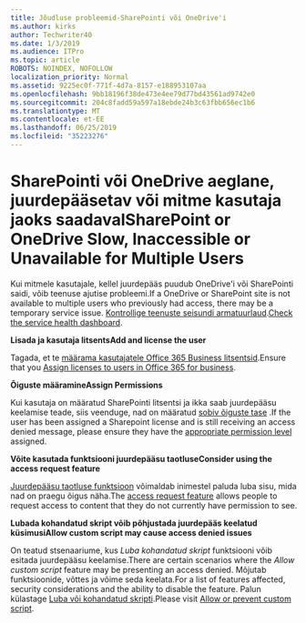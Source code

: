 ```yaml
---
title: Jõudluse probleemid-SharePointi või OneDrive'i
ms.author: kirks
author: Techwriter40
ms.date: 1/3/2019
ms.audience: ITPro
ms.topic: article
ROBOTS: NOINDEX, NOFOLLOW
localization_priority: Normal
ms.assetid: 9225ec0f-771f-4d7a-8157-e188953107aa
ms.openlocfilehash: 9bb18196f38de473e4ee79d77bd43561ad9742e0
ms.sourcegitcommit: 204c8fadd59a597a18ebde24b3c63fbb656ec1b6
ms.translationtype: MT
ms.contentlocale: et-EE
ms.lasthandoff: 06/25/2019
ms.locfileid: "35223276"
---
```

# <a name="sharepoint-or-onedrive-slow-inaccessible-or-unavailable-for-multiple-users"></a><span data-ttu-id="16620-102">SharePointi või OneDrive aeglane, juurdepääsetav või mitme kasutaja jaoks saadaval</span><span class="sxs-lookup"><span data-stu-id="16620-102">SharePoint or OneDrive Slow, Inaccessible or Unavailable for Multiple Users</span></span>

<span data-ttu-id="16620-103">Kui mitmele kasutajale, kellel juurdepääs puudub OneDrive'i või SharePointi saidi, võib teenuse ajutise probleemi.</span><span class="sxs-lookup"><span data-stu-id="16620-103">If a OneDrive or SharePoint site is not available to multiple users who previously had access, there may be a temporary service issue.</span></span> <span data-ttu-id="16620-104">[Kontrollige teenuste seisundi armatuurlaud](https://portal.office.com/adminportal/home#/servicehealth).</span><span class="sxs-lookup"><span data-stu-id="16620-104">[Check the service health dashboard](https://portal.office.com/adminportal/home#/servicehealth).</span></span>

<span data-ttu-id="16620-105">**Lisada ja kasutaja litsents**</span><span class="sxs-lookup"><span data-stu-id="16620-105">**Add and license the user**</span></span>

<span data-ttu-id="16620-106">Tagada, et te [määrama kasutajatele Office 365 Business litsentsid](https://docs.microsoft.com/office365/admin/subscriptions-and-billing/assign-licenses-to-users?view=o365-worldwide&amp;tabs=One).</span><span class="sxs-lookup"><span data-stu-id="16620-106">Ensure that you [Assign licenses to users in Office 365 for business](https://docs.microsoft.com/office365/admin/subscriptions-and-billing/assign-licenses-to-users?view=o365-worldwide&amp;tabs=One).</span></span>


<span data-ttu-id="16620-107">**Õiguste määramine**</span><span class="sxs-lookup"><span data-stu-id="16620-107">**Assign Permissions**</span></span>

<span data-ttu-id="16620-108">Kui kasutaja on määratud SharePointi litsentsi ja ikka saab juurdepääsu keelamise teade, siis veenduge, nad on määratud [sobiv õiguste tase](https://docs.microsoft.com/sharepoint/understanding-permission-levels) .</span><span class="sxs-lookup"><span data-stu-id="16620-108">If the user has been assigned a Sharepoint license and is still receiving an access denied message, please ensure they have the [appropriate permission level](https://docs.microsoft.com/sharepoint/understanding-permission-levels) assigned.</span></span>

<span data-ttu-id="16620-109">**Võite kasutada funktsiooni juurdepääsu taotluse**</span><span class="sxs-lookup"><span data-stu-id="16620-109">**Consider using the access request feature**</span></span>

<span data-ttu-id="16620-110">[Juurdepääsu taotluse funktsioon](https://support.office.com/article/Set-up-and-manage-access-requests-94B26E0B-2822-49D4-929A-8455698654B3) võimaldab inimestel paluda luba sisu, mida nad on praegu õigus näha.</span><span class="sxs-lookup"><span data-stu-id="16620-110">The [access request feature](https://support.office.com/article/Set-up-and-manage-access-requests-94B26E0B-2822-49D4-929A-8455698654B3) allows people to request access to content that they do not currently have permission to see.</span></span>

<span data-ttu-id="16620-111">**Lubada kohandatud skript võib põhjustada juurdepääs keelatud küsimusi**</span><span class="sxs-lookup"><span data-stu-id="16620-111">**Allow custom script may cause access denied issues**</span></span>

<span data-ttu-id="16620-112">On teatud stsenaariume, kus *Luba kohandatud skript* funktsiooni võib esitada juurdepääsu keelamise.</span><span class="sxs-lookup"><span data-stu-id="16620-112">There are certain scenarios where the *Allow custom script* feature may be presenting an access denied.</span></span> <span data-ttu-id="16620-113">Mõjutab funktsioonide, võttes ja võime seda keelata.</span><span class="sxs-lookup"><span data-stu-id="16620-113">For a list of features affected, security considerations and the ability to disable the feature.</span></span> <span data-ttu-id="16620-114">Palun külastage [Luba või kohandatud skripti](https://docs.microsoft.com/sharepoint/allow-or-prevent-custom-script).</span><span class="sxs-lookup"><span data-stu-id="16620-114">Please visit [Allow or prevent custom script](https://docs.microsoft.com/sharepoint/allow-or-prevent-custom-script).</span></span>

